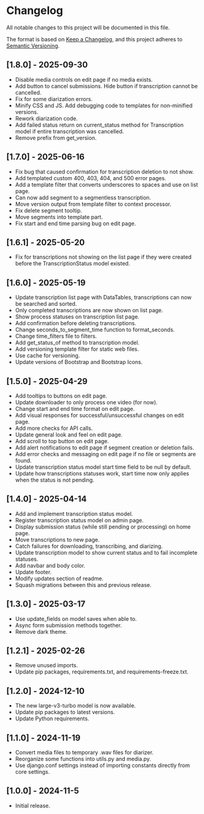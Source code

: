 # Changelog
All notable changes to this project will be documented in this file.

The format is based on [Keep a Changelog](https://keepachangelog.com/en/1.0.0/),
and this project adheres to [Semantic Versioning](https://semver.org/spec/v2.0.0.html).

## [1.8.0] - 2025-09-30
- Disable media controls on edit page if no media exists.
- Add button to cancel submissions. Hide button if transcription cannot be cancelled.
- Fix for some diarization errors.
- Minify CSS and JS. Add debugging code to templates for non-minified versions.
- Rework diarization code.
- Add failed status return on current_status method for Transcription model if entire transcription was cancelled.
- Remove prefix from get_version.

## [1.7.0] - 2025-06-16
- Fix bug that caused confirmation for transcription deletion to not show.
- Add templated custom 400, 403, 404, and 500 error pages.
- Add a template filter that converts underscores to spaces and use on list page.
- Can now add segment to a segmentless transcription.
- Move version output from template filter to context processor.
- Fix delete segment tooltip.
- Move segments into template part.
- Fix start and end time parsing bug on edit page.

## [1.6.1] - 2025-05-20
- Fix for transcriptions not showing on the list page if they were created before the TranscriptionStatus model existed.

## [1.6.0] - 2025-05-19
- Update transcription list page with DataTables, transcriptions can now be searched and sorted.
- Only completed transcriptions are now shown on list page.
- Show process statuses on transcription list page.
- Add confirmation before deleting transcriptions.
- Change seconds_to_segment_time function to format_seconds.
- Change time_filters file to filters.
- Add get_status_of method to transcription model.
- Add versioning template filter for static web files.
- Use cache for versioning.
- Update versions of Bootstrap and Bootstrap Icons.

## [1.5.0] - 2025-04-29
- Add tooltips to buttons on edit page.
- Update downloader to only process one video (for now).
- Change start and end time format on edit page.
- Add visual responses for successful/unsuccessful changes on edit page.
- Add more checks for API calls.
- Update general look and feel on edit page.
- Add scroll to top button on edit page.
- Add alert notifications to edit page if segment creation or deletion fails.
- Add error checks and messaging on edit page if no file or segments are found.
- Update transcription status model start time field to be null by default.
- Update how transcriptions statuses work, start time now only applies when the status is not pending.

## [1.4.0] - 2025-04-14
- Add and implement transcription status model.
- Register transcription status model on admin page.
- Display submission status (while still pending or processing) on home page.
- Move transcriptions to new page.
- Catch failures for downloading, transcribing, and diarizing.
- Update transcription model to show current status and to fail incomplete statuses.
- Add navbar and body color.
- Update footer.
- Modify updates section of readme.
- Squash migrations between this and previous release.

## [1.3.0] - 2025-03-17
- Use update_fields on model saves when able to.
- Async form submission methods together.
- Remove dark theme.

## [1.2.1] - 2025-02-26
- Remove unused imports.
- Update pip packages, requirements.txt, and requirements-freeze.txt.

## [1.2.0] - 2024-12-10
- The new large-v3-turbo model is now available.
- Update pip packages to latest versions.
- Update Python requirements.

## [1.1.0] - 2024-11-19
- Convert media files to temporary .wav files for diarizer.
- Reorganize some functions into utils.py and media.py.
- Use django.conf settings instead of importing constants directly from core settings.

## [1.0.0] - 2024-11-5
- Initial release.

